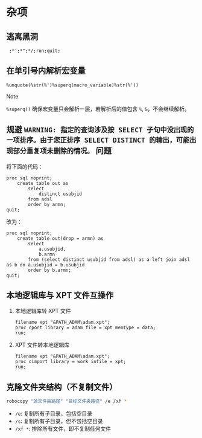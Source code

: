 # 杂项

## 逃离黑洞

```sas
 ;*';*";*/;run;quit;
```

## 在单引号内解析宏变量

```sas
%unquote(%str(%')%superq(macro_variable)%str(%'))
```

> [!NOTE]
>
> `%superq()` 确保宏变量只会解析一层，若解析后的值包含 `%`, `&`，不会继续解析。

## 规避 `WARNING: 指定的查询涉及按 SELECT 子句中没出现的一项排序。由于您正排序 SELECT DISTINCT 的输出，可能出现部分重复项未删除的情况。` 问题

将下面的代码：

```sas
proc sql noprint;
    create table out as
        select
            distinct usubjid
        from adsl
        order by armn;
quit;
```

改为：

```sas
proc sql noprint;
    create table out(drop = armn) as
        select
            a.usubjid,
            b.armn
        from (select distinct usubjid from adsl) as a left join adsl as b on a.usubjid = b.usubjid
        order by b.armn;
quit;
```

## 本地逻辑库与 XPT 文件互操作

1. 本地逻辑库转 XPT 文件

   ```sas
   filename xpt "&PATH_ADAM\adam.xpt";
   proc cport library = adam file = xpt memtype = data;
   run;
   ```

2. XPT 文件转本地逻辑库

   ```sas
   filename xpt "&PATH_ADAM\adam.xpt";
   proc cimport library = work infile = xpt;
   run;
   ```

## 克隆文件夹结构（不复制文件）

```bash
robocopy "源文件夹路径" "目标文件夹路径" /e /xf *
```

- `/e`: 复制所有子目录，包括空目录
- `/s`: 复制所有子目录，但不包括空目录
- `/xf *`: 排除所有文件，即不复制任何文件
